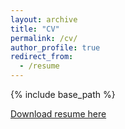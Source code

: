 ```yaml
---
layout: archive
title: "CV"
permalink: /cv/
author_profile: true
redirect_from:
  - /resume
---
```


{% include base_path %}

[Download resume here](https://erknkokten.github.io/files/OEK-Resume.pdf)
